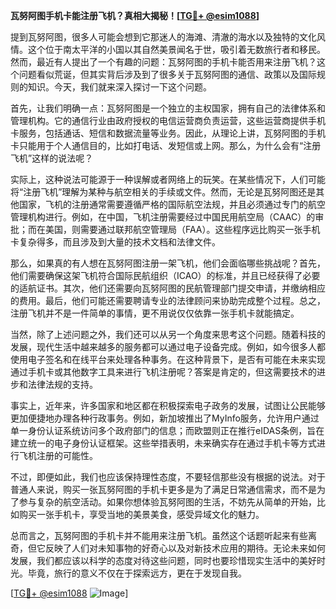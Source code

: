 **瓦努阿图手机卡能注册飞机？真相大揭秘！[[TG💪+ @esim1088](https://t.me/s/esim1088)]**

提到瓦努阿图，很多人可能会想到它那迷人的海滩、清澈的海水以及独特的文化风情。这个位于南太平洋的小国以其自然美景闻名于世，吸引着无数旅行者和移民。然而，最近有人提出了一个有趣的问题：瓦努阿图的手机卡能否用来注册飞机？这个问题看似荒诞，但其实背后涉及到了很多关于瓦努阿图的通信、政策以及国际规则的知识。今天，我们就来深入探讨一下这个问题。

首先，让我们明确一点：瓦努阿图是一个独立的主权国家，拥有自己的法律体系和管理机构。它的通信行业由政府授权的电信运营商负责运营，这些运营商提供手机卡服务，包括通话、短信和数据流量等业务。因此，从理论上讲，瓦努阿图的手机卡只能用于个人通信目的，比如打电话、发短信或上网。那么，为什么会有“注册飞机”这样的说法呢？

实际上，这种说法可能源于一种误解或者网络上的玩笑。在某些情况下，人们可能将“注册飞机”理解为某种与航空相关的手续或文件。然而，无论是瓦努阿图还是其他国家，飞机的注册通常需要遵循严格的国际航空法规，并且必须通过专门的航空管理机构进行。例如，在中国，飞机注册需要经过中国民用航空局（CAAC）的审批；而在美国，则需要通过联邦航空管理局（FAA）。这些程序远比购买一张手机卡复杂得多，而且涉及到大量的技术文档和法律文件。

那么，如果真的有人想在瓦努阿图注册一架飞机，他们会面临哪些挑战呢？首先，他们需要确保这架飞机符合国际民航组织（ICAO）的标准，并且已经获得了必要的适航证书。其次，他们还需要向瓦努阿图的民航管理部门提交申请，并缴纳相应的费用。最后，他们可能还需要聘请专业的法律顾问来协助完成整个过程。总之，注册飞机并不是一件简单的事情，更不用说仅仅依靠一张手机卡就能搞定。

当然，除了上述问题之外，我们还可以从另一个角度来思考这个问题。随着科技的发展，现代生活中越来越多的服务都可以通过电子设备完成。例如，如今很多人都使用电子签名和在线平台来处理各种事务。在这种背景下，是否有可能在未来实现通过手机卡或其他数字工具来进行飞机注册呢？答案是肯定的，但这需要技术的进步和法律法规的支持。

事实上，近年来，许多国家和地区都在积极探索电子政务的发展，试图让公民能够更加便捷地办理各种行政事务。例如，新加坡推出了MyInfo服务，允许用户通过单一身份认证系统访问多个政府部门的信息；而欧盟则正在推行eIDAS条例，旨在建立统一的电子身份认证框架。这些举措表明，未来确实存在通过手机卡等方式进行飞机注册的可能性。

不过，即便如此，我们也应该保持理性态度，不要轻信那些没有根据的说法。对于普通人来说，购买一张瓦努阿图的手机卡更多是为了满足日常通信需求，而不是为了参与复杂的航空活动。如果你想体验瓦努阿图的生活，不妨先从简单的开始，比如购买一张手机卡，享受当地的美景美食，感受异域文化的魅力。

总而言之，瓦努阿图的手机卡并不能用来注册飞机。虽然这个话题听起来有些离奇，但它反映了人们对未知事物的好奇心以及对新技术应用的期待。无论未来如何发展，我们都应该以科学的态度对待这些问题，同时也要珍惜现实生活中的美好时光。毕竟，旅行的意义不仅在于探索远方，更在于发现自我。

[[TG💪+ @esim1088](https://t.me/s/esim1088) ![Image](https://i.postimg.cc/4NQfJmqS/Snipaste-2025-05-13-00-14-12.png)]